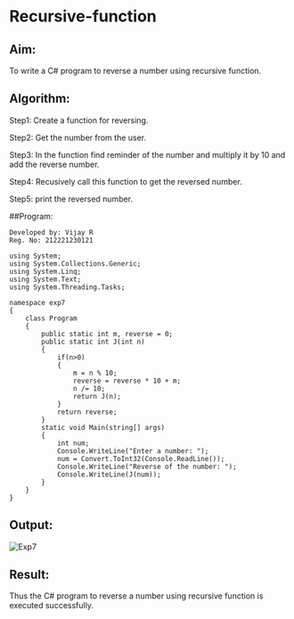 # Recursive-function

## Aim:
To write a C# program to reverse a number using recursive function.

## Algorithm:
Step1:
Create a function for reversing.

Step2:
Get the number from the user.

Step3:
In the function find reminder of the number and multiply it by 10 and add the reverse number.

Step4:
Recusively call this function to get the reversed number.

Step5:
print the reversed number.

##Program:
~~~
Developed by: Vijay R
Reg. No: 212221230121
~~~
~~~
using System;
using System.Collections.Generic;
using System.Linq;
using System.Text;
using System.Threading.Tasks;

namespace exp7
{
    class Program
    {
        public static int m, reverse = 0;
        public static int J(int n)
        {
            if(n>0)
            {
                m = n % 10;
                reverse = reverse * 10 + m;
                n /= 10;
                return J(n);
            }
            return reverse;
        }
        static void Main(string[] args)
        {
            int num;
            Console.WriteLine("Enter a number: ");
            num = Convert.ToInt32(Console.ReadLine());
            Console.WriteLine("Reverse of the number: ");
            Console.WriteLine(J(num));
        }
    }
}

~~~
## Output:
![Exp7](https://github.com/vijay21500269/Recursive-function/assets/94381788/65ea19ab-c49c-4580-bbf6-76816d00184b)

## Result:
Thus the C# program to reverse a number using recursive function is executed successfully.


